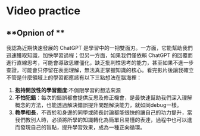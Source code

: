 # Video practice

## **Opnion of <Limited Mind> **
我認為近期快速發展的 ChatGPT 是學習中的一把雙面刃。一方面，它能幫助我們迅速獲取知識，加快學習過程；但另一方面，如果我們僅依賴 ChatGPT 的回覆而進行直線思考，可能會導致思維僵化，缺乏批判性思考的能力，甚至如果不進一步查證，可能會只停留在表面理解，無法真正掌握知識的核心。看完影片後讓我確立不管是什麼領域上的學習都應該有以下三點想法在腦海裡：
1. **抱持開放性的學習態度**:不侷限學習的想法來源
2. **不怕犯錯**：每次的錯誤都會提供反思及修正機會，是最快速幫助我們深入理解概念的方法，也能透過解決錯誤提升問題解決能力，就如同debug一樣。
3. **教學相長**，不吝於和身邊的同學或師長討論都能很快的讓自己的功力提升，當我們教別人時，必須將所學的知識轉化為簡單且易懂的表達，過程中也可以進而發現自己的盲點，提升學習效果，成為一種正向循環。